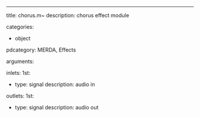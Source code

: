 ---
title: chorus.m~
description: chorus effect module

categories:
 - object

pdcategory: MERDA, Effects

arguments:

inlets:
  1st:
  - type: signal
    description: audio in

outlets:
  1st:
  - type: signal
    description: audio out
